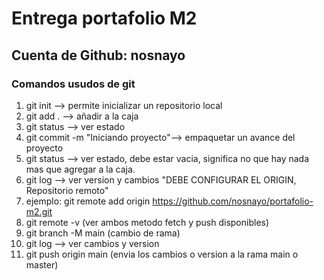 # Entrega portafolio M2

## Cuenta de Github: nosnayo

### Comandos usudos de git

1. git init --> permite inicializar un repositorio local
2. git add . --> añadir a la caja
3. git status --> ver estado
4. git commit -m "Iniciando proyecto"--> empaquetar un avance del proyecto
5. git status --> ver estado, debe estar vacia, significa no que hay nada mas que agregar a la caja.
6. git log --> ver version y cambios
"DEBE CONFIGURAR EL ORIGIN, Repositorio remoto"
7. ejemplo: git remote add origin https://github.com/nosnayo/portafolio-m2.git
8. git remote -v  (ver ambos metodo fetch y push disponibles)
9. git branch -M main  (cambio de rama)
10. git log --> ver cambios y version
11. git push origin main  (envia los cambios o version a la rama main o master)
